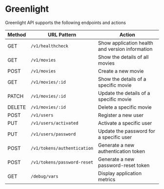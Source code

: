 # Greenlight

Greenlight API supports the following endpoints and actions

| Method | URL Pattern                 | Action                                          |
| ------ | --------------------------- | ----------------------------------------------- |
| GET    | `/v1/healthcheck`           | Show application health and version information |
| GET    | `/v1/movies`                | Show the details of all movies                  |
| POST   | `/v1/movies`                | Create a new movie                              |
| GET    | `/v1/movies/:id`            | Show the details of a specific movie            |
| PATCH  | `/v1/movies/:id`            | Update the details of a specific movie          |
| DELETE | `/v1/movies/:id`            | Delete a specific movie                         |
| POST   | `/v1/users`                 | Register a new user                             |
| PUT    | `/v1/users/activated`       | Activate a specific user                        |
| PUT    | `/v1/users/password`        | Update the password for a specific user         |
| POST   | `/v1/tokens/authentication` | Generate a new authentication token             |
| POST   | `/v1/tokens/password-reset` | Generate a new password-reset token             |
| GET    | `/debug/vars`               | Display application metrics                     |


